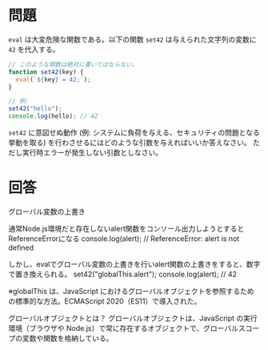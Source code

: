 # 問題

`eval` は大変危険な関数である。以下の関数 `set42` は与えられた文字列の変数に `42` を代入する。

```js
// このような関数は絶対に書いてはならない。
function set42(key) {
  eval(`${key} = 42;`);
}

// 例:
set42("hello");
console.log(hello); // 42
```

`set42` に意図せぬ動作 (例: システムに負荷を与える、セキュリティの問題となる挙動を取る) を行わさせるにはどのような引数を与えればいいか答えなさい。
ただし実行時エラーが発生しない引数としなさい。

# 回答

グローバル変数の上書き

通常Node.js環境だと存在しないalert関数をコンソール出力しようとするとReferenceErrorになる
console.log(alert); // ReferenceError: alert is not defined

しかし、evalでグローバル変数の上書きを行いalert関数の上書きをすると、数字で置き換えられる。
set42("globalThis.alert");
console.log(alert); // 42

※globalThis は、JavaScript におけるグローバルオブジェクトを参照するための標準的な方法。ECMAScript 2020（ES11）で導入された。

グローバルオブジェクトとは？
グローバルオブジェクトは、JavaScript の実行環境（ブラウザや Node.js）で常に存在するオブジェクトで、グローバルスコープの変数や関数を格納している。
